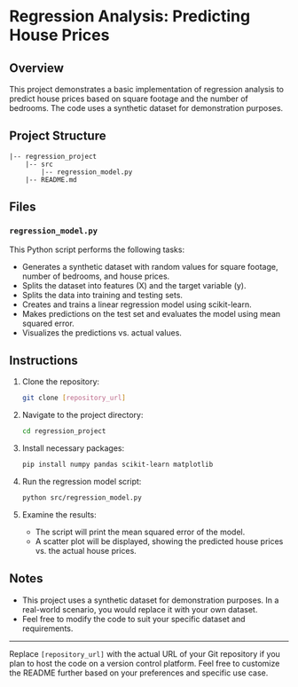 # Regression Analysis: Predicting House Prices

## Overview

This project demonstrates a basic implementation of regression analysis to predict house prices based on square footage and the number of bedrooms. The code uses a synthetic dataset for demonstration purposes.

## Project Structure

```
|-- regression_project
    |-- src
        |-- regression_model.py
    |-- README.md
```

## Files

### `regression_model.py`

This Python script performs the following tasks:

- Generates a synthetic dataset with random values for square footage, number of bedrooms, and house prices.
- Splits the dataset into features (X) and the target variable (y).
- Splits the data into training and testing sets.
- Creates and trains a linear regression model using scikit-learn.
- Makes predictions on the test set and evaluates the model using mean squared error.
- Visualizes the predictions vs. actual values.

## Instructions

1. Clone the repository:

    ```bash
    git clone [repository_url]
    ```

2. Navigate to the project directory:

    ```bash
    cd regression_project
    ```

3. Install necessary packages:

    ```bash
    pip install numpy pandas scikit-learn matplotlib
    ```

4. Run the regression model script:

    ```bash
    python src/regression_model.py
    ```

5. Examine the results:

    - The script will print the mean squared error of the model.
    - A scatter plot will be displayed, showing the predicted house prices vs. the actual house prices.

## Notes

- This project uses a synthetic dataset for demonstration purposes. In a real-world scenario, you would replace it with your own dataset.
- Feel free to modify the code to suit your specific dataset and requirements.

---

Replace `[repository_url]` with the actual URL of your Git repository if you plan to host the code on a version control platform. Feel free to customize the README further based on your preferences and specific use case.
